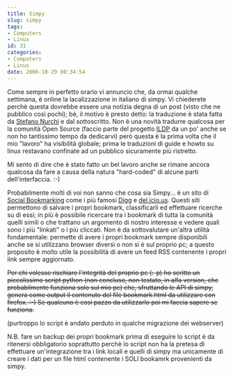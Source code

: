 ```yaml
---
title: Simpy
slug: simpy
tags:
- Computers
- Linux
id: 31
categories:
- Computers
- Linux
date: 2006-10-29 00:34:54
---
```


Come sempre in perfetto orario vi annuncio che, da ormai qualche settimana, è online la lacalizzazione in italiano di simpy. Vi chiederete perchè questa dovrebbe essere una notizia degna di un post (visto che ne pubblico così pochi); bè, il motivo è presto detto: la traduzione è stata fatta da [Stefano Nurchi](http://www.casperize.com) e dal sottoscritto. Non è una novità tradurre qualcosa per la comunità Open Source (faccio parte del progetto [ILDP](http://www.pluto.it/ildp) da un po' anche se non ho tantissimo tempo da dedicarvi) però questa è la prima volta che il mio "lavoro" ha visibilità globale; prima le traduzioni di guide e howto su linux restavano confinate ad un pubblico sicuramente più ristretto.

Mi sento di dire che è stato fatto un bel lavoro anche se rimane ancora qualcosa da fare a causa della natura "hard-coded" di alcune parti dell'interfaccia. :-)

Probabilmente molti di voi non sanno che cosa sia Simpy... è un sito di [Social Bookmarking](http://en.wikipedia.org/wiki/Social_bookmarking) come i più famosi [Digg](http://digg.com) e [del.icio.us](http://del.icio.us/). Questi siti permettono di salvare i propri bookmark, classificarli ed effettuare ricerche su di essi; in più è possibile ricercare tra i bookmark di tutta la comunità quelli simili o che trattano un argomento di nostro interesse e vedere quali sono i più "linkati" o i più cliccati. Non è da sottovalutare un'altra utilità fondamentale: permette di avere i propri bookmark sempre disponibili anche se si utilizzano browser diversi o non si è sul proprio pc; a questo proposito è molto utile la possibilità di avere un feed RSS contenente i propri link sempre aggiornato.

<del datetime="2013-07-31T07:51:41+00:00">Per chi volesse rischiare l'integrità del proprio pc (:-p) ho scritto un piccolissimo script python (non concluso, non testato, in alfa version, che probabilmente funziona solo sul mio pc) che, sfruttando le API di simpy, genera come output il contenuto del file bookmark.html da utilizzare con firefox. :-) Se qualcuno è così pazzo da utilizzarlo poi mi faccia sapere se funziona.</del>

(purtroppo lo script è andato perduto in qualche migrazione dei webserver)

N.B. fare un backup dei propri bookmark prima di eseguire lo script è da ritenersi obbligatorio soprattutto perchè lo script non ha la pretesa di effettuare un'integrazione tra i link locali e quelli di simpy ma unicamente di creare i dati per un file html contenente i SOLI bookamrk provenienti da simpy.
